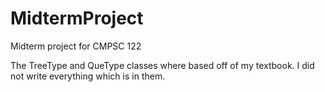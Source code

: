 # MidtermProject
Midterm project for CMPSC 122

The TreeType and QueType classes where based off of my textbook. I did not write everything which is in them.

